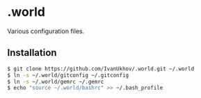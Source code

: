 # .world

Various configuration files.

## Installation

```bash
$ git clone https://github.com/IvanUkhov/.world.git ~/.world
$ ln -s ~/.world/gitconfig ~/.gitconfig
$ ln -s ~/.world/gemrc ~/.gemrc
$ echo "source ~/.world/bashrc" >> ~/.bash_profile
```
